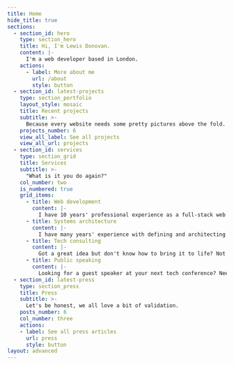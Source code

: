 ```yaml
---
title: Home
hide_title: true
sections:
  - section_id: hero
    type: section_hero
    title: Hi, I'm Lewis Donovan.
    content: |-
      I'm a web developer based in London.
    actions:
      - label: More about me
        url: /about
        style: button
  - section_id: latest-projects
    type: section_portfolio
    layout_style: mosaic
    title: Recent projects
    subtitle: >-
      Because every website needs some pretty pictures above the fold.
    projects_number: 6
    view_all_label: See all projects
    view_all_url: projects
  - section_id: services
    type: section_grid
    title: Services
    subtitle: >-
      "What is it you do again?"
    col_number: two
    is_numbered: true
    grid_items:
      - title: Web development
        content: |-
          I have 10 years' professional experience as a full-stack web developer, with several years experience working across both conventional and modern web technologies and techniques, including JavaScript (ES6+), Sass, NodeJS, React, Angular, Git, Docker, CI/CD, PHP, MySQL, NoSQL, GraphQL and many more.
      - title: Systems architecture
        content: |-
          I have many years' experience with defining and architecting solutions that fit the most complex of business and user requirements. I'm fluent in all modern cloud, local and server environments, and am able to quickly match the available technologies to best fit the needs of a given project.
      - title: Tech consulting
        content: |-
          Got a great idea but don't know how to bring it to life? Not sure what kinds of skills you need to hire in order to realise your vision? Need help figuring out if your concept is technologically viable? I can guide you through the often inscrutable process of getting your product from paper to post-launch.
      - title: Public speaking
        content: |-
          Looking for a guest speaker at your next tech conference? Need someone to educate your staff about technology? Want a host for your next tech meetup? I have broad experience speaking and presenting a wide variety of topics, especially in the tech and entertainment sectors. Drop me a line, let's talk.
  - section_id: latest-press
    type: section_press
    title: Press
    subtitle: >-
      Let's be honest, we all love a bit of validation.
    posts_number: 6
    col_number: three
    actions:
    - label: See all press articles
      url: press
      style: button
layout: advanced
---
```

